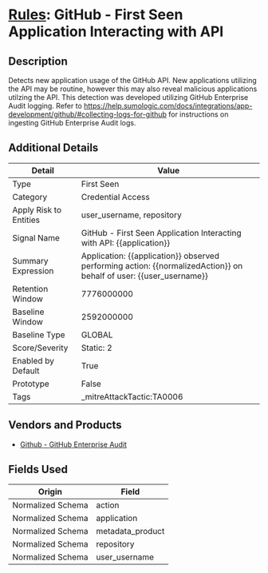 # [Rules](README.md): GitHub - First Seen Application Interacting with API

## Description
Detects new application usage of the GitHub API. New applications utilizing the API may be routine, however this may also reveal malicious applications utilzing the API. This detection was developed utilizing GitHub Enterprise Audit logging. Refer to https://help.sumologic.com/docs/integrations/app-development/github/#collecting-logs-for-github for instructions on ingesting GitHub Enterprise Audit logs.

## Additional Details
|Detail|Value|
|----|----|
|Type|First Seen|
|Category|Credential Access|
|Apply Risk to Entities|user_username, repository|
|Signal Name|GitHub - First Seen Application Interacting with API: {{application}}|
|Summary Expression|Application: {{application}}  observed performing action: {{normalizedAction}}  on behalf of user: {{user_username}}|
|Retention Window|7776000000|
|Baseline Window|2592000000|
|Baseline Type|GLOBAL|
|Score/Severity|Static: 2|
|Enabled by Default|True|
|Prototype|False|
|Tags|_mitreAttackTactic:TA0006|
## Vendors and Products
- [Github - GitHub Enterprise Audit](../products/e3c8bd8b-6ed8-4332-944d-d0f5dfc462df.md)


## Fields Used

|Origin|Field|
|----|----|
|Normalized Schema|action|
|Normalized Schema|application|
|Normalized Schema|metadata_product|
|Normalized Schema|repository|
|Normalized Schema|user_username|


